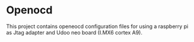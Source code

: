 # Openocd

This project contains openeocd configuration files for using a raspberry pi as Jtag adapter and Udoo neo board (I.MX6 cortex A9).



